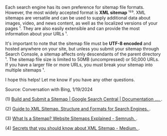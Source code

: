 Each search engine has its own preference for sitemap file formats. However, the most widely accepted format is **XML sitemap** ¹²³. XML sitemaps are versatile and can be used to supply additional data about images, video, and news content, as well as the localized versions of your pages ¹. They are also easily extensible and can provide the most information about your URLs ¹. 

It's important to note that the sitemap file must be **UTF-8 encoded** and hosted anywhere on your site, but unless you submit your sitemap through Search Console, a sitemap affects only descendants of the parent directory ¹. The sitemap file size is limited to 50MB (uncompressed) or 50,000 URLs. If you have a larger file or more URLs, you must break your sitemap into multiple sitemaps ¹. 

I hope this helps! Let me know if you have any other questions.

Source: Conversation with Bing, 1/19/2024

(1) [Build and Submit a Sitemap | Google Search Central | Documentation .... ](https://developers.google.com/search/docs/crawling-indexing/sitemaps/build-sitemap).

(2) [Guide to XML Sitemap, Structure and Formats for Search Engines. ](https://www.webnots.com/beginners-guide-to-sitemap/).

(3) [What Is a Sitemap? Website Sitemaps Explained - Semrush. ](https://www.semrush.com/blog/website-sitemap/).

(4) [Secrets that you should know about XML Sitemap - Medium. ](https://engineering.saltside.se/secrets-that-you-should-know-about-xml-sitemap-fc7f924a7fac).